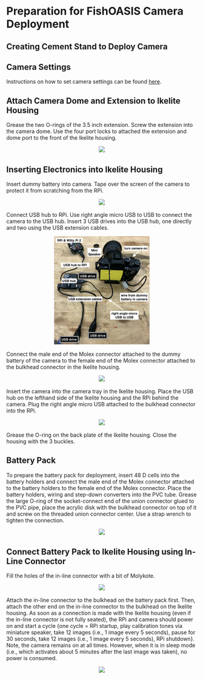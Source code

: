 # Preparation for FishOASIS Camera Deployment 

## Creating Cement Stand to Deploy Camera

## Camera Settings

Instructions on how to set camera settings can be found [here](/deployment/FishOASIS_camera_settings.md).

## Attach Camera Dome and Extension to Ikelite Housing

Grease the two O-rings of the 3.5 inch extension. Screw the extension into the camera dome. Use the four port locks to attached the extension and dome port to the front of the Ikelite housing.

<p align="center">
<img src="/hardware/images/IMG_0181.jpg" width="50%">
</p>

## Inserting Electronics into Ikelite Housing

Insert dummy battery into camera. Tape over the screen of the camera to protect it from scratching from the RPi.

<p align="center">
<img src="/hardware/images/IMG_0165.jpg" width="50%">
</p>

Connect USB hub to RPi. Use right angle micro USB to USB to connect the camera to the USB hub. Insert 3 USB drives into the USB hub, one directly and two using the USB extension cables.

<p align="center">
<img src="/hardware/images/IMG_0162.jpg" width="50%">
</p>

Connect the male end of the Molex connector attached to the dummy battery of the camera to the female end of the Molex connector attached to the bulkhead connector in the Ikelite housing. 

<p align="center">
<img src="/hardware/images/IMG_0171.jpg" width="50%">
</p>

Insert the camera into the camera tray in the Ikelite housing. Place the USB hub on the lefthand side of the Ikelite housing and the RPi behind the camera. Plug the right angle micro USB attached to the bulkhead connector into the RPi.

<p align="center">
<img src="/hardware/images/IMG_0143.jpg" width="50%">
</p>

Grease the O-ring on the back plate of the Ikelite housing. Close the housing with the 3 buckles.

## Battery Pack

To prepare the battery pack for deployment, insert 48 D cells into the battery holders and connect the male end of the Molex connector attached to the battery holders to the female end of the Molex connector. Place the battery holders, wiring and step-down converters into the PVC tube. Grease the large O-ring of the socket-connect end of the union connector glued to the PVC pipe, place the acrylic disk with the bulkhead connector on top of it and screw on the threaded union connector center. Use a strap wrench to tighten the connection.

<p align="center">
<img src="/hardware/images/IMG_0126.jpg" width="40%">
</p>

## Connect Battery Pack to Ikelite Housing using In-Line Connector

Fill the holes of the in-line connector with a bit of Molykote. 

<p align="center">
<img src="/hardware/images/IMG_0129.jpg" width="40%">
</p>

Attach the in-line connector to the bulkhead on the battery pack first. Then, attach the other end on the in-line connector to the bulkhead on the Ikelite housing. As soon as a connection is made with the Ikelite housing (even if the in-line connector is not fully seated), the RPi and camera should power on and start a cycle {one cycle = RPi startup, play calibration tones via miniature speaker, take 12 images (i.e., 1 image every 5 seconds),  pause for 30 seconds, take 12 images (i.e., 1 image every 5 seconds), RPi shutdown}. Note, the camera remains on at all times. However, when it is in sleep mode (i.e., which activates about 5 minutes after the last image was taken), no power is consumed.

<p align="center">
<img src="/hardware/images/IMG_0184.jpg" width="50%">
</p>

